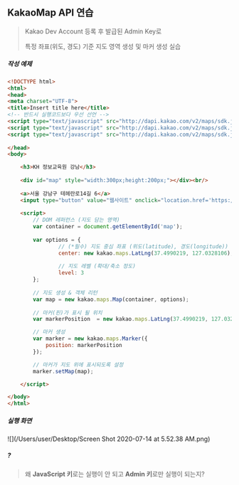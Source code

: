 ## KakaoMap API 연습

> Kakao Dev Account 등록 후 발급된 Admin Key로
>
> 특정 좌표(위도, 경도) 기준 지도 영역 생성 및 마커 생성 실습

##### 작성 예제

```html
<!DOCTYPE html>
<html>
<head>
<meta charset="UTF-8">
<title>Insert title here</title>
<!-- 반드시 실행코드보다 우선 선언 -->
<script type="text/javascript" src="http://dapi.kakao.com/v2/maps/sdk.js?appkey=AppKey"></script>
<script type="text/javascript" src="http://dapi.kakao.com/v2/maps/sdk.js?appkey=AppKey&libraries=LIBRARY"></script>
<script type="text/javascript" src="http://dapi.kakao.com/v2/maps/sdk.js?appkey=AppKey&libraries=services,clusterer,drawing"></script>
	
</head>
<body>

	<h3>KH 정보교육원 강남</h3>
	
	<div id="map" style="width:300px;height:200px;"></div><br/>
	
	<a>서울 강남구 테헤란로14길 6</a>
	<input type="button" value="웹사이트" onclick="location.href='https://www.iei.or.kr'"/>
	
	<script>
		// DOM 레퍼런스 (지도 담는 영역)
		var container = document.getElementById('map');
		
		var options = {
				// (*필수) 지도 중심 좌표 (위도(latitude), 경도(longitude))
				center: new kakao.maps.LatLng(37.4990219, 127.0328106), 
				
				// 지도 레벨 (확대/축소 정도)
				level: 3
		};
	
		// 지도 생성 & 객체 리턴
		var map = new kakao.maps.Map(container, options);
		
		// 마커(핀)가 표시 될 위치 
		var markerPosition  = new kakao.maps.LatLng(37.4990219, 127.0328106); 

		// 마커 생성
		var marker = new kakao.maps.Marker({
		    position: markerPosition
		});

		// 마커가 지도 위에 표시되도록 설정
		marker.setMap(map);

	</script>

</body>
</html>
```

##### 실행 화면

![](/Users/user/Desktop/Screen Shot 2020-07-14 at 5.52.38 AM.png)

##### ?

> 왜 **JavaScript 키**로는 실행이 안 되고 **Admin 키**로만 실행이 되는지?